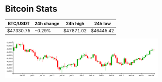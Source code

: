 # Bitcoin Stats

BTC/USDT|24h change|24h high|24h low|
|---|---|---|---|
|$47330.75|-0.29%|$47871.02|$46445.42|

<img src="./chart.svg">
